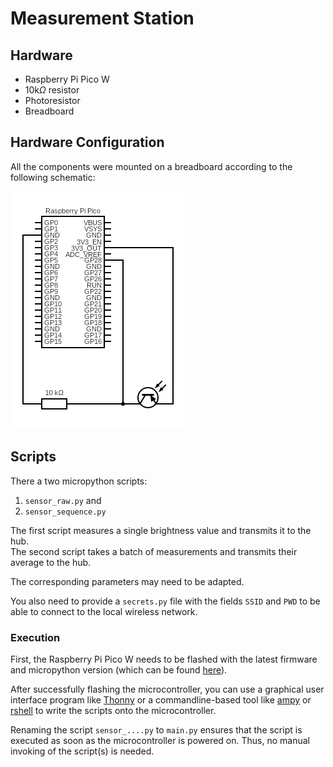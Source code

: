 # Measurement Station
## Hardware
- Raspberry Pi Pico W
- 10k$\Omega$ resistor
- Photoresistor
- Breadboard

## Hardware Configuration
All the components were mounted on a breadboard according to the following schematic:

![Circuit diagram](sensor_circuit.png)

## Scripts
There a two micropython scripts:
1. `sensor_raw.py` and
2. `sensor_sequence.py`

The first script measures a single brightness value and transmits it to the hub.<br>
The second script takes a batch of measurements and transmits their average to the hub.

The corresponding parameters may need to be adapted.

You also need to provide a `secrets.py` file with the fields `SSID` and `PWD` to be able to connect to the local wireless network.

### Execution
First, the Raspberry Pi Pico W needs to be flashed with the latest firmware and micropython version (which can be found [here](https://micropython.org/download/rp2-pico-w/)).

After successfully flashing the microcontroller, you can use a graphical user interface program like [Thonny](https://thonny.org/) or a commandline-based tool like [ampy](https://pypi.org/project/adafruit-ampy/) or [rshell](https://pypi.org/project/rshell/) to write the scripts onto the microcontroller.

Renaming the script `sensor_....py` to `main.py` ensures that the script is executed as soon as the microcontroller is powered on. Thus, no manual invoking of the script(s) is needed.